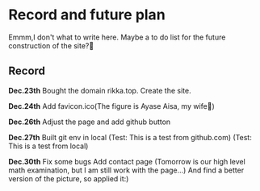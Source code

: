 # Record and future plan 
Emmm,I don't what to write here.
Maybe a to do list for the future construction of the site?🤔

## Record
**Dec.23th**
Bought the domain rikka.top.
Create the site.

**Dec.24th**
Add favicon.ico(The figure is Ayase Aisa, my wife🥰)

**Dec.26th**
Adjust the page and add github button

**Dec.27th**
Built git env in local
(Test: This is a test from github.com)
(Test: This is a test from local)

**Dec.30th**
Fix some bugs
Add contact page
(Tomorrow is our high level math examination, but I am still work with the page...)
And find a better version of the picture, so applied it:)
